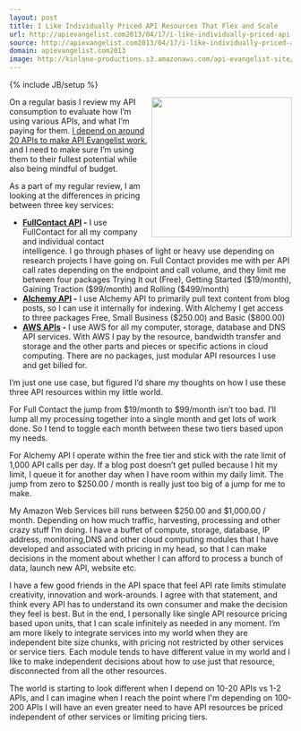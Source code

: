 ```yaml
---
layout: post
title: I Like Individually Priced API Resources That Flex and Scale
url: http://apievangelist.com2013/04/17/i-like-individually-priced-api-resources-that-flex-and-scale/
source: http://apievangelist.com2013/04/17/i-like-individually-priced-api-resources-that-flex-and-scale/
domain: apievangelist.com2013
image: http://kinlane-productions.s3.amazonaws.com/api-evangelist-site/blog/person-building-blocks.jpg
---
```

{% include JB/setup %}
<p><img src="https://s3.amazonaws.com/kinlane-productions/person-building-blocks.jpg" alt="" width="250" align="right" /></p>
<p>On a regular basis I review my API consumption to evaluate how I&rsquo;m using various APIs, and what I&rsquo;m paying for them.   <a href="http://apievangelist.com/2012/08/02/the-apis-that-i-depend-on-for-my-business/">I depend on around 20 APIs to make API Evangelist work</a>, and I need to make sure I&rsquo;m using them to their fullest potential while also being mindful of budget.</p>
<p>As a part of my regular review, I am looking at the differences in pricing between three key services:</p>
<ul class="mainlist">
<li><strong><a href="http://www.fullcontact.com/developer/">FullContact API</a> -</strong> I use FullContact for all my company and individual contact intelligence.  I go through phases of light or heavy use depending on research projects I have going on.  Full Contact provides me with per API call rates depending on the endpoint and call volume, and they limit me between four packages Trying It out (Free), Getting Started ($19/month), Gaining Traction ($99/month) and Rolling ($499/month)</li>
<li><strong><a href="http://www.alchemyapi.com/">Alchemy API</a> -</strong> I use Alchemy API to primarily pull text content from blog posts, so I can use it internally for indexing.  With Alchemy I get access to three packages Free, Small Business ($250.00) and Basic ($800.00)</li>
<li><strong><a href="http://aws.amazon.com/">AWS APIs</a> -</strong> I use AWS for all my computer, storage, database and DNS API services.  With AWS I pay by the resource, bandwidth transfer and storage and the other parts and pieces or specific actions in cloud computing.  There are no packages, just modular API resources I use and get billed for.</li>
</ul>
<p>I&rsquo;m just one use case, but figured I&rsquo;d share my thoughts on how I use these three API resources within my little world.</p>
<p>For Full Contact the jump from $19/month to $99/month isn&rsquo;t too bad.  I&rsquo;ll lump all my processing together into a single month and get lots of work done.  So I tend to toggle each month between these two tiers based upon my needs.</p>
<p>For Alchemy API I operate within the free tier and stick with the rate limit of 1,000 API calls per day.  If a blog post doesn&rsquo;t get pulled because I hit my limit, I queue it for another day when I have room within my daily limit.   The jump from zero to $250.00 / month is really just too big of a jump for me to make.</p>
<p>My Amazon Web Services bill runs between $250.00 and $1,000.00 / month.  Depending on how much traffic, harvesting, processing and other crazy stuff I&rsquo;m doing.  I have a buffet of compute, storage, database, IP address, monitoring,DNS and other cloud computing modules that I have developed and associated with pricing in my head, so that I can make decisions in the moment about whether I can afford to process a bunch of data, launch new API, website etc.</p>
<p>I have a few good friends in the API space that feel API rate limits stimulate creativity, innovation and work-arounds.  I agree with that statement, and think every API has to understand its own consumer and make the decision they feel is best.  But in the end, I personally like single API resource pricing based upon units, that I can scale infinitely as needed in any moment.  I&rsquo;m am more likely to integrate services into my world when they are independent bite size chunks, with pricing not restricted by other services or service tiers.  Each module tends to have different value in my world and I like to make independent decisions about how to use just that resource, disconnected from all the other resources.</p>
<p>The world is starting to look different when I depend on 10-20 APIs vs 1-2 APIs, and I can imagine when I reach the point where I'm depending on 100-200 APIs I will have an even greater need to have API resources be priced independent of other services or limiting pricing tiers. &nbsp;</p>
